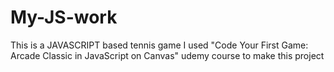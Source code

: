# My-JS-work
This is a JAVASCRIPT based  tennis game 
I used "Code Your First Game: Arcade Classic in JavaScript on Canvas" udemy course to make this project
